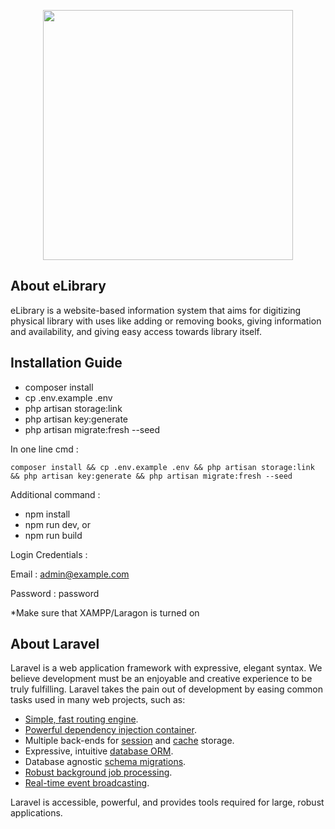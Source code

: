 <p align="center"><a href="https://laravel.com" target="_blank"><img src="https://raw.githubusercontent.com/laravel/art/master/logo-lockup/5%20SVG/2%20CMYK/1%20Full%20Color/laravel-logolockup-cmyk-red.svg" width="400"></a></p>

## About eLibrary

eLibrary is a website-based information system that aims for digitizing physical library with uses like adding or removing books, giving information and availability, and giving easy access towards library itself.

## Installation Guide

- composer install
- cp .env.example .env
- php artisan storage:link
- php artisan key:generate
- php artisan migrate:fresh --seed

In one line cmd :

`composer install && cp .env.example .env && php artisan storage:link && php artisan key:generate && php artisan migrate:fresh --seed`

Additional command :
- npm install
- npm run dev, or
- npm run build

Login Credentials :

Email : admin@example.com

Password : password

*Make sure that XAMPP/Laragon is turned on


## About Laravel

Laravel is a web application framework with expressive, elegant syntax. We believe development must be an enjoyable and creative experience to be truly fulfilling. Laravel takes the pain out of development by easing common tasks used in many web projects, such as:

- [Simple, fast routing engine](https://laravel.com/docs/routing).
- [Powerful dependency injection container](https://laravel.com/docs/container).
- Multiple back-ends for [session](https://laravel.com/docs/session) and [cache](https://laravel.com/docs/cache) storage.
- Expressive, intuitive [database ORM](https://laravel.com/docs/eloquent).
- Database agnostic [schema migrations](https://laravel.com/docs/migrations).
- [Robust background job processing](https://laravel.com/docs/queues).
- [Real-time event broadcasting](https://laravel.com/docs/broadcasting).

Laravel is accessible, powerful, and provides tools required for large, robust applications.
